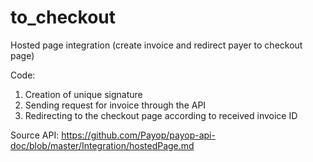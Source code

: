 # to_checkout
Hosted page integration (create invoice and redirect payer to checkout page)

Code:
1. Creation of unique signature
2. Sending request for invoice through the API
3. Redirecting to the checkout page according to received invoice ID

Source API: https://github.com/Payop/payop-api-doc/blob/master/Integration/hostedPage.md
